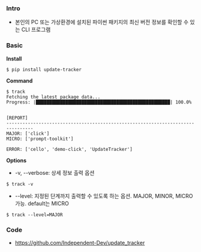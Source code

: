 ### Intro
* 본인의 PC 또는 가상환경에 설치된 파이썬 패키지의 최신 버전 정보를 확인할 수 있는 CLI 프로그램

### Basic
**Install**
```shell script
$ pip install update-tracker
```

**Command**
```shell script
$ track
Fetching the latest package data...
Progress: |██████████████████████████████████████████████████| 100.0% 


[REPORT]
--------------------------------------------------------------------------------
MAJOR: ['click']
MICRO: ['prompt-toolkit']

ERROR: ['cello', 'demo-click', 'UpdateTracker']

```

**Options**
* -v, --verbose: 상세 정보 출력 옵션
```shell script
$ track -v
```
* --level: 지정된 단계까지 출력할 수 있도록 하는 옵션. MAJOR, MINOR, MICRO 가능. default는
                 MICRO
```shell script
$ track --level=MAJOR
```


### Code
* https://github.com/Independent-Dev/update_tracker